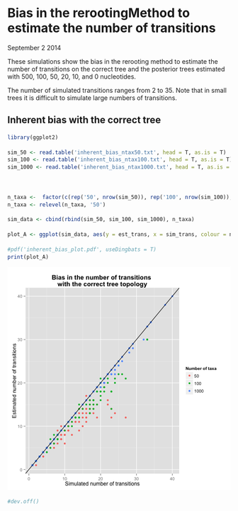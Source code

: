 # Bias in the rerootingMethod to estimate the number of transitions

September 2 2014


These simulations show the bias in the rerooting method to estimate the number of transitions on the correct tree and the posterior trees estimated with 500, 100, 50, 20, 10, and 0 nucleotides. 

The number of simulated transitions ranges from 2 to 35. Note that in small trees it is difficult to simulate large numbers of transitions.

## Inherent bias with the correct tree


```r
library(ggplot2)

sim_50 <- read.table('inherent_bias_ntax50.txt', head = T, as.is = T)
sim_100 <- read.table('inherent_bias_ntax100.txt', head = T, as.is = T)
sim_1000 <- read.table('inherent_bias_ntax1000.txt', head = T, as.is = T)



n_taxa <-  factor(c(rep('50', nrow(sim_50)), rep('100', nrow(sim_100)), rep('1000', nrow(sim_1000))))
n_taxa <- relevel(n_taxa, '50')

sim_data <- cbind(rbind(sim_50, sim_100, sim_1000), n_taxa)

plot_A <- ggplot(sim_data, aes(y = est_trans, x = sim_trans, colour = n_taxa)) + geom_point() + ylab('Estimated number of transitions') + xlab('Simulated number of transitions') +  scale_colour_discrete(name = 'Number of taxa') + ggtitle('Bias in the number of transitions \nwith the correct tree topology') + theme(plot.title = element_text(face = 'bold')) + geom_abline(intercept = 0, slope = 1)

#pdf('inherent_bias_plot.pdf', useDingbats = T)
print(plot_A)
```

![plot of chunk unnamed-chunk-1](figure/unnamed-chunk-1.png) 

```r
#dev.off()
```
